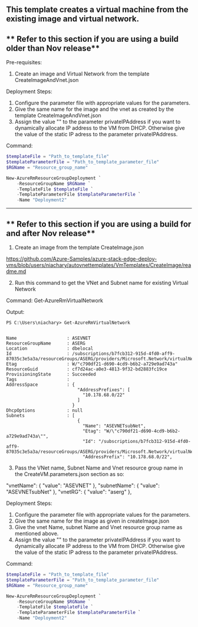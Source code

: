 This template creates a virtual machine from the existing image and virtual network.
--------------------------------------------------------------------------------------------------------------------------------------------------------------------
** Refer to this section if you are using a build older than Nov release**
--------------------------------------------------------------------------------------------------------------------------------------------------------------------
Pre-requisites:
1) Create an image and Virtual Network from the template CreateImageAndVnet.json

Deployment Steps:
1) Configure the parameter file with appropriate values for the parameters.
2) Give the same name for the image and the vnet as created by the template CreateImageAndVnet.json
3) Assign the value "" to the parameter privateIPAddress if you want to dynamically allocate IP address to the VM from DHCP.
   Otherwise give the value of the static IP adress to the parameter privateIPAddress.

Command:
```powershell
$templateFile = "Path_to_template_file"
$templateParameterFile = "Path_to_template_parameter_file"
$RGName = "Resource_group_name"

New-AzureRmResourceGroupDeployment `
    -ResourceGroupName $RGName `
    -TemplateFile $templateFile `
    -TemplateParameterFile $templateParameterFile `
    -Name "Deployment2"
```
--------------------------------------------------------------------------------------------------------------------------------
** Refer to this section if you are using a build for and after Nov release**
---------------------------------------------------------------------------------------------------------------------------------
1) Create an image from the template CreateImage.json

https://github.com/Azure-Samples/azure-stack-edge-deploy-vms/blob/users/niachary/autovnettemplates/VmTemplates/CreateImage/readme.md

2) Run this command to get the VNet and Subnet name for existing Virtual Network

Command:
Get-AzureRmVirtualNetwork

Output:
```
PS C:\Users\niachary> Get-AzureRmVirtualNetwork


Name                   : ASEVNET
ResourceGroupName      : ASERG
Location               : dbelocal
Id                     : /subscriptions/b7fcb312-915d-4fd0-aff9-87035c3e5a3a/resourceGroups/ASERG/providers/Microsoft.Network/virtualNetworks/ASEVNET
Etag                   : W/"c790df21-d690-4cd9-b6b2-a729e9ad743a"
ResourceGuid           : cf7d24ac-a0e3-4813-9f32-bd2883fc19ce
ProvisioningState      : Succeeded
Tags                   :
AddressSpace           : {
                           "AddressPrefixes": [
                             "10.178.68.0/22"
                           ]
                         }
DhcpOptions            : null
Subnets                : [
                           {
                             "Name": "ASEVNETsubNet",
                             "Etag": "W/\"c790df21-d690-4cd9-b6b2-a729e9ad743a\"",
                             "Id": "/subscriptions/b7fcb312-915d-4fd0-aff9-87035c3e5a3a/resourceGroups/ASERG/providers/Microsoft.Network/virtualNetworks/ASEVNET/subnets/ASEVNETsubNet",
                             "AddressPrefix": "10.178.68.0/22",

```
3) Pass the VNet name, Subnet Name and Vnet resource group name in the CreateVM.parameters.json section as so:

"vnetName": {
      "value": "ASEVNET"
    },
    "subnetName": {
      "value": "ASEVNETsubNet"
    },
    "vnetRG": {
      "value": "aserg"
    },

Deployment Steps:
1) Configure the parameter file with appropriate values for the parameters.
2) Give the same name for the image as given in createImage.json
3) Give the vnet Name, subnet Name and Vnet resource group name as mentioned above.
3) Assign the value "" to the parameter privateIPAddress if you want to dynamically allocate IP address to the VM from DHCP.
   Otherwise give the value of the static IP adress to the parameter privateIPAddress.

Command:
```powershell
$templateFile = "Path_to_template_file"
$templateParameterFile = "Path_to_template_parameter_file"
$RGName = "Resource_group_name"

New-AzureRmResourceGroupDeployment `
    -ResourceGroupName $RGName `
    -TemplateFile $templateFile `
    -TemplateParameterFile $templateParameterFile `
    -Name "Deployment2"
```
